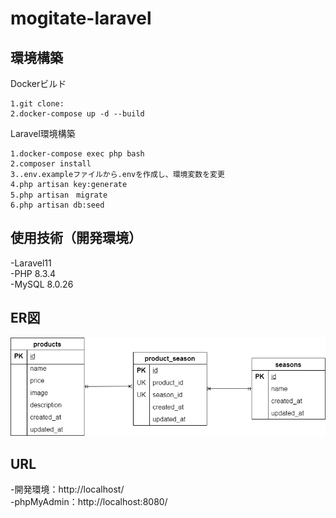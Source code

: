 # mogitate-laravel
## 環境構築
Dockerビルド

    1.git clone:  
    2.docker-compose up -d --build  

Laravel環境構築

    1.docker-compose exec php bash  
    2.composer install  
    3..env.exampleファイルから.envを作成し、環境変数を変更  
    4.php artisan key:generate  
    5.php artisan　migrate  
    6.php artisan db:seed
## 使用技術（開発環境）
-Laravel11  
-PHP 8.3.4  
-MySQL 8.0.26

## ER図
![](er.png)
## URL
-開発環境：http://localhost/  
-phpMyAdmin：http://localhost:8080/
